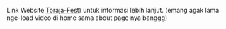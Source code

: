 Link Website [Toraja-Fest](http://torajafest.wuaze.com/)) untuk informasi lebih lanjut.
(emang agak lama nge-load video di home sama about page nya banggg)
